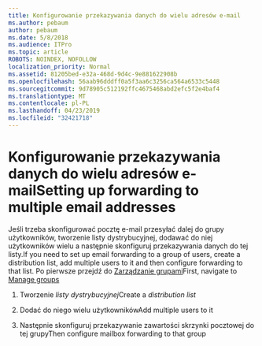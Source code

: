 ```yaml
---
title: Konfigurowanie przekazywania danych do wielu adresów e-mail
ms.author: pebaum
author: pebaum
ms.date: 5/8/2018
ms.audience: ITPro
ms.topic: article
ROBOTS: NOINDEX, NOFOLLOW
localization_priority: Normal
ms.assetid: 81205bed-e32a-468d-9d4c-9e881622908b
ms.openlocfilehash: 56aab96dddff0a5f3aa6c3256ca564a6533c5448
ms.sourcegitcommit: 9d78905c512192ffc4675468abd2efc5f2e4baf4
ms.translationtype: MT
ms.contentlocale: pl-PL
ms.lasthandoff: 04/23/2019
ms.locfileid: "32421718"
---
```

# <a name="setting-up-forwarding-to-multiple-email-addresses"></a><span data-ttu-id="7de11-102">Konfigurowanie przekazywania danych do wielu adresów e-mail</span><span class="sxs-lookup"><span data-stu-id="7de11-102">Setting up forwarding to multiple email addresses</span></span>

<span data-ttu-id="7de11-103">Jeśli trzeba skonfigurować pocztę e-mail przesyłać dalej do grupy użytkowników, tworzenie listy dystrybucyjnej, dodawać do niej użytkowników wielu a następnie skonfiguruj przekazywania danych do tej listy.</span><span class="sxs-lookup"><span data-stu-id="7de11-103">If you need to set up email forwarding to a group of users, create a distribution list, add multiple users to it and then configure forwarding to that list.</span></span> <span data-ttu-id="7de11-104">Po pierwsze przejdź do [Zarządzanie grupami](https://portal.office.com/adminportal/home#/groups)</span><span class="sxs-lookup"><span data-stu-id="7de11-104">First, navigate to [Manage groups](https://portal.office.com/adminportal/home#/groups)</span></span>
  
1. <span data-ttu-id="7de11-105">Tworzenie *listy dystrybucyjnej*</span><span class="sxs-lookup"><span data-stu-id="7de11-105">Create a  *distribution list*</span></span> 
    
2. <span data-ttu-id="7de11-106">Dodać do niego wielu użytkowników</span><span class="sxs-lookup"><span data-stu-id="7de11-106">Add multiple users to it</span></span>
    
3. <span data-ttu-id="7de11-107">Następnie skonfiguruj przekazywanie zawartości skrzynki pocztowej do tej grupy</span><span class="sxs-lookup"><span data-stu-id="7de11-107">Then configure mailbox forwarding to that group</span></span>
    

